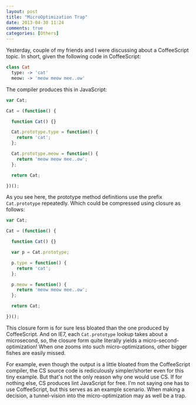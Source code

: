 ```yaml
---
layout: post
title: "MicroOptimization Trap"
date: 2013-04-30 11:24
comments: true
categories: [Others]
---
```


Yesterday, couple of my friends and I were discussing about a CoffeeScript topic. In short, given the following code in CoffeeScript:

```coffeescript
class Cat
  type: -> 'cat'
  meow: -> 'meow meow mee..ow'
```

The compiler produces this in JavaScript:
```javascript
var Cat;

Cat = (function() {

  function Cat() {}

  Cat.prototype.type = function() {
    return 'cat';
  };

  Cat.prototype.meow = function() {
    return 'meow meow mee..ow';
  };

  return Cat;

})();
```

As you see here, the prototype method definitions use the prefix `Cat.prototype` repeatedly. Which could be compressed using closure as follows:
```javascript
var Cat;

Cat = (function() {

  function Cat() {}

  var p = Cat.prototype;

  p.type = function() {
    return 'cat';
  };

  p.meow = function() {
    return 'meow meow mee..ow';
  };

  return Cat;

})();
```

This closure form is for sure less bloated than the one produced by CoffeeScript. And on IE7, each `Cat.prototype` lookup takes about a microsecond, so, the closure form quite literally yields a micro-second-optimization! When one zooms into such micro-optimizations, other bigger fishes are easily missed.

For example, even though the output is a little bloated from the CoffeeScript compiler, the CS source code is rediculously simpler/shorter even for this tiny example. But that's not the only reason why one would use CS. If for nothing else, CS produces lint JavaScript for free. I'm not saying one has to use CoffeeScript, but this serves as an example scenario. When making a decision, a tunnel-vision into the micro-optimization may as well be a trap.